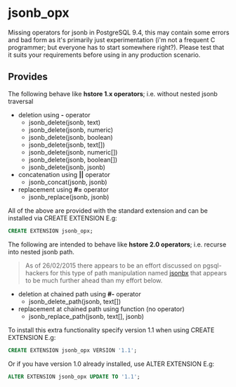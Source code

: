 jsonb_opx
=========

Missing operators for jsonb in PostgreSQL 9.4, this may contain some errors and bad form as it's primarily just experimentation (i'm not a frequent C programmer; but everyone has to start somewhere right?).  Please test that it suits your requirements before using in any production scenario.

Provides
--------

The following behave like **hstore 1.x operators**; i.e. without nested jsonb traversal

* deletion using **-** operator
  * jsonb_delete(jsonb, text)
  * jsonb_delete(jsonb, numeric)
  * jsonb_delete(jsonb, boolean)
  * jsonb_delete(jsonb, text[])
  * jsonb_delete(jsonb, numeric[])
  * jsonb_delete(jsonb, boolean[])
  * jsonb_delete(jsonb, jsonb)
* concatenation using **||** operator
  * jsonb_concat(jsonb, jsonb)
* replacement using **#=** operator
  * jsonb_replace(jsonb, jsonb)

All of the above are provided with the standard extension and can be installed via CREATE EXTENSION E.g:

```sql
CREATE EXTENSION jsonb_opx;
``` 

The following are intended to behave like **hstore 2.0 operators**;  i.e. recurse into nested jsonb path.

> As of 26/02/2015 there appears to be an effort discussed on pgsql-hackers for this type of path manipulation named <a href="http://github.com/erthalion/jsonbx" target="_blank">jsonbx</a> that appears to be much further ahead than my effort below.

* deletion at chained path using **#-** operator
  * jsonb_delete_path(jsonb, text[])
* replacement at chained path using function (no operator)
  * jsonb_replace_path(jsonb, text[], jsonb)

To install this extra functionality specify version 1.1 when using CREATE EXTENSION E.g:

```sql
CREATE EXTENSION jsonb_opx VERSION '1.1';
```

Or if you have version 1.0 already installed, use ALTER EXTENSION E.g:

```sql
ALTER EXTENSION jsonb_opx UPDATE TO '1.1';
```

